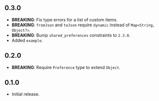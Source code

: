 ## 0.3.0

- **BREAKING**: Fix type errors for a list of custom items.
- **BREAKING**: `fromJson` and `toJson` require `dynamic` instead of `Map<String, Object?>`.
- **BREAKING**: Bump `shared_preferences` constraints to `2.3.0`.
- Added `example`.

## 0.2.0

- **BREAKING**: Require `Preference` type to extend `Object`.

## 0.1.0

- Initial release.
